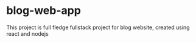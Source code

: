 # blog-web-app
This project is full fledge fullstack project for blog website, created using react and nodejs
